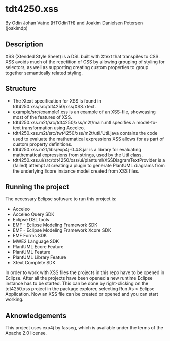 # tdt4250.xss

By Odin Johan Vatne (HTOdinTH) and Joakim Danielsen Petersen (joakimdp)

## Description

XSS (Xtended Style Sheet) is a DSL built with Xtext that transpiles to CSS. XSS avoids much of the repetition of CSS by allowing grouping of styling for selectors, as well as supporting creating custom properties to group together semantically related styling.

## Structure

 * The Xtext specification for XSS is found in tdt4250.xss/src/tdt4250/xss/XSS.xtext.
 * example/src/example1.xss is an example of an XSS-file, showcasing most of the features of XSS.
 * tdt4250.xss.m2t/src/tdt4250/xss/m2t/main.mtl specifies a model-to-text transformation using Acceleo.
 * tdt4250.xss.m2t/src/twt4250/xss/m2t/util/Util.java contains the code used to evaluate the mathematical expressions XSS allows for as part of custom property definitions.
 * tdt4250.xss.m2t/libs/exp4j-0.4.8.jar is a library for evaluating mathematical expressions from strings, used by the Util class.
 * tdt4250.xss.ui/src/tdt4250/xss/ui/plantuml/XSSDiagramTextProvider is a (failed) attempt at creating a plugin to generate PlantUML diagrams from the underlying Ecore instance model created from XSS files.

## Running the project

The necessary Eclipse software to run this project is:
 * Acceleo
 * Acceleo Query SDK
 * Eclipse DSL tools
 * EMF - Eclipse Modeling Framework SDK
 * EMF - Eclipse Modeling Framework Xcore SDK
 * EMF Forms SDK
 * MWE2 Language SDK
 * PlantUML Ecore Feature
 * PlantUML Feature
 * PlantUML Library Feature
 * Xtext Complete SDK

In order to work with XSS files the projects in this repo have to be opened in Eclipse. After all the projects have been opened a new runtime Eclipse instance has to be started. This can be done by right-clicking on the tdt4250.xss project in the package explorer, selecting Run As > Eclipse Application. Now an XSS file can be created or opened and you can start working.

## Aknowledgements

This project uses exp4j by fasseg, which is available under the terms of the Apache 2.0 license.